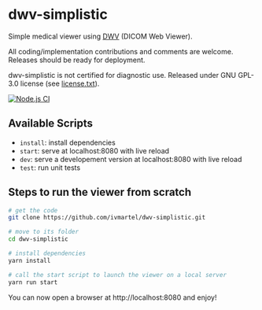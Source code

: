 # dwv-simplistic

Simple medical viewer using [DWV](https://github.com/ivmartel/dwv) (DICOM Web Viewer).

All coding/implementation contributions and comments are welcome. Releases should be ready for deployment.

dwv-simplistic is not certified for diagnostic use. Released under GNU GPL-3.0 license (see [license.txt](license.txt)).

[![Node.js CI](https://github.com/ivmartel/dwv-simplistic/actions/workflows/nodejs-ci.yml/badge.svg)](https://github.com/ivmartel/dwv-simplistic/actions/workflows/nodejs-ci.yml)

## Available Scripts

 - `install`: install dependencies
 - `start`: serve at localhost:8080 with live reload
 - `dev`: serve a developement version at localhost:8080 with live reload
 - `test`: run unit tests

## Steps to run the viewer from scratch

```sh
# get the code
git clone https://github.com/ivmartel/dwv-simplistic.git

# move to its folder
cd dwv-simplistic

# install dependencies
yarn install

# call the start script to launch the viewer on a local server
yarn run start
```

You can now open a browser at http://localhost:8080 and enjoy!
